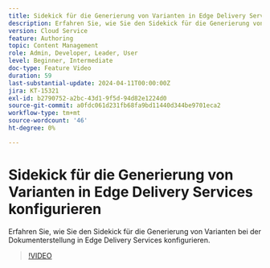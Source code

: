 ```yaml
---
title: Sidekick für die Generierung von Varianten in Edge Delivery Services konfigurieren
description: Erfahren Sie, wie Sie den Sidekick für die Generierung von Varianten bei der Dokumenterstellung in Edge Delivery Services konfigurieren.
version: Cloud Service
feature: Authoring
topic: Content Management
role: Admin, Developer, Leader, User
level: Beginner, Intermediate
doc-type: Feature Video
duration: 59
last-substantial-update: 2024-04-11T00:00:00Z
jira: KT-15321
exl-id: b2790752-a2bc-43d1-9f5d-94d82e1224d0
source-git-commit: a0fdc061d231fb68fa9bd11440d344be9701eca2
workflow-type: tm+mt
source-wordcount: '46'
ht-degree: 0%

---
```


# Sidekick für die Generierung von Varianten in Edge Delivery Services konfigurieren

Erfahren Sie, wie Sie den Sidekick für die Generierung von Varianten bei der Dokumenterstellung in Edge Delivery Services konfigurieren.

>[!VIDEO](https://video.tv.adobe.com/v/3428306/?learn=on)

